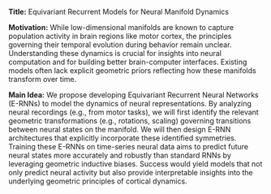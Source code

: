**Title:** Equivariant Recurrent Models for Neural Manifold Dynamics

**Motivation:** While low-dimensional manifolds are known to capture population activity in brain regions like motor cortex, the principles governing their temporal evolution during behavior remain unclear. Understanding these dynamics is crucial for insights into neural computation and for building better brain-computer interfaces. Existing models often lack explicit geometric priors reflecting how these manifolds transform over time.

**Main Idea:** We propose developing Equivariant Recurrent Neural Networks (E-RNNs) to model the dynamics of neural representations. By analyzing neural recordings (e.g., from motor tasks), we will first identify the relevant geometric transformations (e.g., rotations, scaling) governing transitions between neural states on the manifold. We will then design E-RNN architectures that explicitly incorporate these identified symmetries. Training these E-RNNs on time-series neural data aims to predict future neural states more accurately and robustly than standard RNNs by leveraging geometric inductive biases. Success would yield models that not only predict neural activity but also provide interpretable insights into the underlying geometric principles of cortical dynamics.